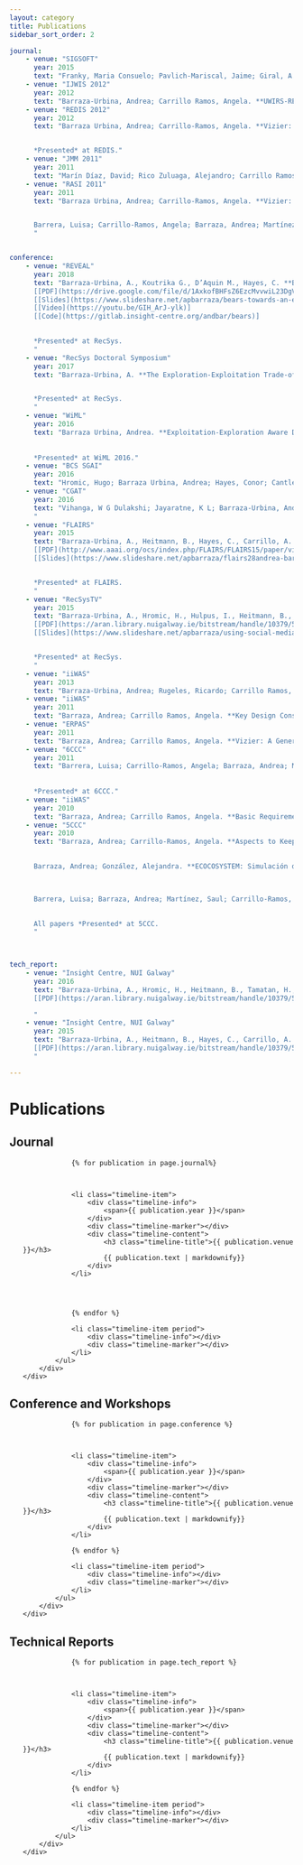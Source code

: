```yaml
---
layout: category
title: Publications
sidebar_sort_order: 2

journal: 
    - venue: "SIGSOFT"
      year: 2015
      text: "Franky, Maria Consuelo; Pavlich-Mariscal, Jaime; Giral, A. Leonardo; Barraza-Urbina, Andrea; Barrera, Luisa and Zambrano, Angee. **Achieving Software Reuse and Integration in a Large-scale Software Development Company: Practical Experience of the Lion Project**. ACM SIGSOFT Software Engineering Notes (SIGSOFT). Vol. 40, Issue 4, pp. 1-9. July 2015."
    - venue: "IJWIS 2012"
      year: 2012
      text: "Barraza-Urbina, Andrea; Carrillo Ramos, Angela. **UWIRS-REC: Integrating Web Information Retrieval with Recommendation Services**. International Journal of Web Information Systems (IJWIS). Vol. 8 Num: 2, pp. 180-211. June 2012."
    - venue: "REDIS 2012"
      year: 2012
      text: "Barraza Urbina, Andrea; Carrillo-Ramos, Angela. **Vizier: Un framework para recomendar productos/servicios de manera genérica y multidimensional**. Revista Red Colombiana de Programas de Ingeniería de Sistemas y Afines (REDIS), vol. 4, No. 4. (2012). 


      *Presented* at REDIS."
    - venue: "JMM 2011"
      year: 2011
      text: "Marín Díaz, David; Rico Zuluaga, Alejandro; Carrillo Ramos, Angela; Arias Baez, María Paula; Barraza Urbina, Andrea. **Personalized Services for Commercial Establishments using PlaSerEs**. Journal of Mobile Multimedia (JMM), vol. 7 (1).  April 2011."
    - venue: "RASI 2011"
      year: 2011
      text: "Barraza Urbina, Andrea; Carrillo-Ramos, Angela. **Vizier: Un Sistema de Recomendación Genérico y Multidimensional**. Revista Avances en Sistemas e Informática (RASI), vol. 8, No. 3. (2011).


      Barrera, Luisa; Carrillo-Ramos, Angela; Barraza, Andrea; Martínez, Saul. **Zudiet: Un Sistema que genera Patrones Alimenticios Personalizados y Adaptados**. Revista de Avances en Sist. e Informática (RASI), vol. 8, No. 1 (2011). 
      "


conference: 
    - venue: "REVEAL"
      year: 2018
      text: "Barraza-Urbina, A., Koutrika G., D’Aquin M., Hayes, C. **BEARS: Towards an Evaluation Framework for Bandit-based Interactive Recommender Systems**. Workshop on Offline Evaluation for Recommender Systems (REVEAL'18), 12th ACM Conference on Recommender Systems. 
      [[PDF](https://drive.google.com/file/d/1AxkofBHFsZ6EzcMvvwiL23DgVfeMnJV4/view)]
      [[Slides](https://www.slideshare.net/apbarraza/bears-towards-an-evaluation-framework-for-banditbased-interactive-recommender-systems)]
      [[Video](https://youtu.be/GIH_ArJ-ylk)]
      [[Code](https://gitlab.insight-centre.org/andbar/bears)]
      

      *Presented* at RecSys.
      "
    - venue: "RecSys Doctoral Symposium"
      year: 2017
      text: "Barraza-Urbina, A. **The Exploration-Exploitation Trade-off in Interactive Recommender Systems**. Proceedings of the Eleventh ACM Conference on Recommender Systems. ACM, 2017.


      *Presented* at RecSys.
      "
    - venue: "WiML"
      year: 2016
      text: "Barraza Urbina, Andrea. **Exploitation-Exploration Aware Diversification for Recommendation Systems**. In Proceedings of 11th Women in Machine Learning Workshop (WiML 2016). 
      
      
      *Presented* at WiML 2016."
    - venue: "BCS SGAI"
      year: 2016
      text: "Hromic, Hugo; Barraza Urbina, Andrea; Hayes, Conor; Cantle, Neal: **Mining TV Twitter Networks for Adaptive Content Navigation and Community Awareness**. In Proceedings of the BCS SGAI Workshop on Data Stream Mining Techniques and Applications 2016."
    - venue: "CGAT"
      year: 2016
      text: "Vihanga, W G Dulakshi; Jayaratne, K L; Barraza-Urbina, Andrea. **Personalization of Recommendation Diversification**. International Conference on Computer Games, Multimedia & Allied Technology (CGAT). Proceedings: 78-83. Singapore: Global Science and Technology Forum. (2016).
      "
    - venue: "FLAIRS"
      year: 2015
      text: "Barraza-Urbina, A., Heitmann, B., Hayes, C., Carrillo, A. **XPLODIV: An Exploitation Exploration Aware Diversification Approach for Recommender Systems**. In Proceedings of the 28th International FLAIRS Conference 2015.
      [[PDF](http://www.aaai.org/ocs/index.php/FLAIRS/FLAIRS15/paper/viewFile/10403/10292)]
      [[Slides](https://www.slideshare.net/apbarraza/flairs28andrea-barraza-xplodiv)]


      *Presented* at FLAIRS.
      "
    - venue: "RecSysTV"
      year: 2015
      text: "Barraza-Urbina, A., Hromic, H., Hulpus, I., Heitmann, B., Hayes, C., Cantle, N. **Using Social Media Data for Online Television Recommendation Services at RTÉ Ireland**. 2nd Workshop on Recommendation Systems for Television and Online Video, 9th ACM Conference on Recommender Systems, 20/09/2015.
      [[PDF](https://aran.library.nuigalway.ie/bitstream/handle/10379/5553/Using%20Social%20Media%20Data%20for%20Online%20Television%20%283%29.pdf?sequence=1&isAllowed=y)]
      [[Slides](https://www.slideshare.net/apbarraza/using-social-media-data-for-online-television-recommendation-services-at-rt-ireland)]


      *Presented* at RecSys. 
      "
    - venue: "iiWAS"
      year: 2013
      text: "Barraza-Urbina, Andrea; Rugeles, Ricardo; Carrillo Ramos, Angela: **SADINA: Adaptive System for Academic News Dissemination**. 15th International Conference on Information Integration and Web-based Applications & Services (iiWAS2013), Vienna, Austria, December 2-4, 2013."
    - venue: "iiWAS"
      year: 2011
      text: "Barraza, Andrea; Carrillo Ramos, Angela. **Key Design Considerations for Recommendation Systems**. 13th International Conference on Information Integration and Web-based Applications & Services (iiWAS2011), Ho Chi Minh City, Vietnam, December 5-7, 2011."
    - venue: "ERPAS"
      year: 2011
      text: "Barraza, Andrea; Carrillo Ramos, Angela. **Vizier: A Generic and Multidimensional Agent-Based Recommendation Framework**. Emerging Research and Projects Applications and Services symposium (ERPAS2011) in conjunction with the 13th International Conference on Information Integration and Web-based Applications & Services (iiWAS2011), Ho Chi Minh City, Vietnam, December 5-7, 2011."
    - venue: "6CCC"
      year: 2011
      text: "Barrera, Luisa; Carrillo-Ramos, Angela; Barraza, Andrea; Martínez, Saul. **ZuRoutine: Modelo Personalizado de Rutinas de Ejercicios**. Sexto Congreso Colombiano de Computación (6CCC), Manizales, Colombia, May 2011.
      
      
      *Presented* at 6CCC."
    - venue: "iiWAS"
      year: 2010
      text: "Barraza, Andrea; Carrillo Ramos, Angela. **Basic Requirements to keep in mind for an Ideal Agent-based Web Information Retrieval System in Ubiquitous Environments.** 12th International Conference on Information Integration and Web-based Applications and Services (iiWAS2010), Paris, France, November 8-10,2010."
    - venue: "5CCC"
      year: 2010
      text: "Barraza, Andrea; Carrillo-Ramos, Angela. **Aspects to Keep in Mind for the Ideal Ubiquitous Web Information Retrieval Solution based on Agents**. Quinto Congreso Colombiano de Computación (5CCC), Cartagena-Colombia, April 2010. 
      

      Barraza, Andrea; González, Alejandra. **ECOCOSYSTEM: Simulación de un Sistema Multi-Agente Presa-Depredador**. Quinto Congreso Colombiano de Computación (5CCC), Cartagena-Colombia, April 2010. 
      


      Barrera, Luisa; Barraza, Andrea; Martínez, Saul; Carrillo-Ramos, Angela. **ZuGym: Un Sistema Basado en Agentes que ofrece Servicios Personalizados a clientes de Gimnasios**. Quinto Congreso Colombiano de Computación (5CCC), Cartagena-Colombia, April 2010. 
      

      All papers *Presented* at 5CCC.
      "
    


tech_report:
    - venue: "Insight Centre, NUI Galway"
      year: 2016
      text: "Barraza-Urbina, A., Hromic, H., Heitmann, B., Tamatan, H., Yañez, A., Hayes, C. **Using social media for online television adaptation services at RTÉ Ireland**. Galway: Insight Centre for Data Analytics, National University of Ireland, Galway. Technical Publication (2016). 
      [[PDF](https://aran.library.nuigalway.ie/bitstream/handle/10379/5709/%5bRTÉ%5dFinal%20Project%20Report%20%283%29.pdf?sequence=3&isAllowed=y)]

      "
    - venue: "Insight Centre, NUI Galway"
      year: 2015
      text: "Barraza-Urbina, A., Heitmann, B., Hayes, C., Carrillo, A. **XploDiv: Diversification Approach for Recommender Systems**. Galway: Insight Centre for Data Analytics, National University of Ireland, Galway. Technical Publication (2015). 
      [[PDF](https://aran.library.nuigalway.ie/bitstream/handle/10379/5081/%5bAndreaBarraza_-_2015%5d_Technical_Report_-_XploDiv.pdf?sequence=1&isAllowed=y)]
      "

---
```


# Publications

## Journal

<div class="container-fluid">
    <div class="row example-basic">
        <div class="col-xs-10 col-xs-offset-1 col-sm-8 col-sm-offset-2">
            <ul class="timeline">

                {% for publication in page.journal%}
                
                
                
                <li class="timeline-item">
                    <div class="timeline-info">
                        <span>{{ publication.year }}</span>
                    </div>
                    <div class="timeline-marker"></div>
                    <div class="timeline-content">
                        <h3 class="timeline-title">{{ publication.venue }}</h3>
                        {{ publication.text | markdownify}}
                    </div>
                </li>
                
                
                
                
                {% endfor %}
                
                <li class="timeline-item period">
                    <div class="timeline-info"></div>
                    <div class="timeline-marker"></div>
                </li>
            </ul>
        </div>
    </div>
</div>



## Conference and Workshops



<div class="container-fluid">
    <div class="row example-basic">
        <div class="col-xs-10 col-xs-offset-1 col-sm-8 col-sm-offset-2">
            <ul class="timeline">

                {% for publication in page.conference %}
                
                
                
                <li class="timeline-item">
                    <div class="timeline-info">
                        <span>{{ publication.year }}</span>
                    </div>
                    <div class="timeline-marker"></div>
                    <div class="timeline-content">
                        <h3 class="timeline-title">{{ publication.venue }}</h3>
                        {{ publication.text | markdownify}}
                    </div>
                </li>
                
                {% endfor %}
                
                <li class="timeline-item period">
                    <div class="timeline-info"></div>
                    <div class="timeline-marker"></div>
                </li>
            </ul>
        </div>
    </div>
</div>


## Technical Reports



<div class="container-fluid">
    <div class="row example-basic">
        <div class="col-xs-10 col-xs-offset-1 col-sm-8 col-sm-offset-2">
            <ul class="timeline">

                {% for publication in page.tech_report %}
                
                
                
                <li class="timeline-item">
                    <div class="timeline-info">
                        <span>{{ publication.year }}</span>
                    </div>
                    <div class="timeline-marker"></div>
                    <div class="timeline-content">
                        <h3 class="timeline-title">{{ publication.venue }}</h3>
                        {{ publication.text | markdownify}}
                    </div>
                </li>
                
                {% endfor %}
                
                <li class="timeline-item period">
                    <div class="timeline-info"></div>
                    <div class="timeline-marker"></div>
                </li>
            </ul>
        </div>
    </div>
</div>